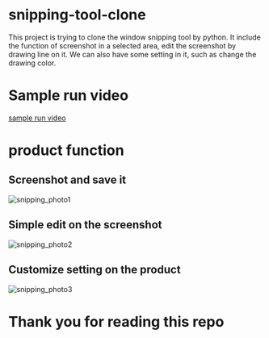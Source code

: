 # snipping-tool-clone
This project is trying to clone the window snipping tool by python. It include the function of screenshot in a selected area, edit the screenshot by drawing line on it. We can also have some setting in it, such as change the drawing color.

# Sample run video
[sample run video](https://drive.google.com/file/d/1lziI2dLh_R44-rJOrX4eTcocWidhjOb7/view?usp=sharing)

# product function

## Screenshot and save it
![snipping_photo1](./screenshot_for_readme/snipping1)

## Simple edit on the screenshot
![snipping_photo2](./screenshot_for_readme/snipping2)

## Customize setting on the product
![snipping_photo3](./screenshot_for_readme/snipping3)

# Thank you for reading this repo


